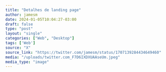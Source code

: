 ```yaml
---
title: "Detalhes de landing page"
author: jamesm
date: 2024-01-05T10:04:27-03:00
draft: false
type: "post"
layout: "single"
categories: ["Web", "Desktop"]
tags: ['Web']
source: "X"
source_link: "https://twitter.com/jamesm/status/1707139284434649460"
media: "/uploads/twitter.com_F7D6IXDXUAAseUm.jpeg"
media_type: "image"
---
```


